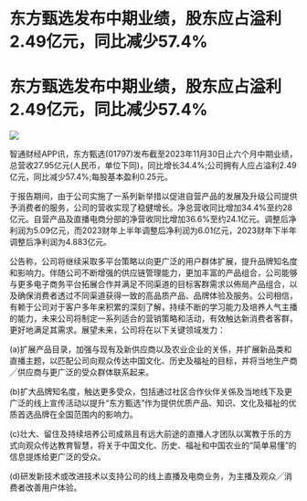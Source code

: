 # 东方甄选发布中期业绩，股东应占溢利2.49亿元，同比减少57.4%

# 东方甄选发布中期业绩，股东应占溢利2.49亿元，同比减少57.4%

![](https://inews.gtimg.com/om_bt/OuNnm1jH8xaurhByvWF66W4AAua6Nba9vh0-Yr7lkPJMgAA/1000)

智通财经APP讯，东方甄选(01797)发布截至2023年11月30日止六个月中期业绩，总营收27.95亿元(人民币，单位下同)，同比增长34.4%;公司拥有人应占溢利2.49亿元，同比减少57.4%;每股基本盈利0.25元。

于报告期间，由于公司实施了一系列新举措以促进自营产品的发展及升级公司提供予消费者的服务，公司的营收实现了稳健增长。净总营收同比增加34.4%至约28亿元。自营产品及直播电商分部的净营收同比增加36.6%至约24.1亿元。调整后净利润为5.09亿元，而2023财年上半年调整后净利润为6.01亿元，2023财年下半年调整后净利润为4.883亿元。

公告称，公司将继续采取多平台策略以向更广泛的用户群体扩展，提升品牌知名度和影响力。伴随公司不断增强的供应链管理能力，更加丰富的产品组合，公司能够与更多电子商务平台拓展合作并满足不同渠道的目标客群需求以佈局产品组合，以及确保消费者透过不同渠道获得一致的高品质产品、品牌体验及服务。公司相信，有赖于公司对于客户多年来积累的深刻了解，持续不断的学习能力及培养人气主播的能力，未来公司将制定一系列适合的营销策略和活动，有效触达新消费者客群，更好地满足其需求。展望未来，公司将在以下关键领域发力：

(a)扩展产品目录，加强与现有及新供应商以及农业企业的关係，并扩展新品类和直播主题，以匹配公司向观众传达中国文化、历史及福祉的目标，并将当地生产商╱供应商与更广泛的受众群体联系起来。

(b)扩大品牌知名度，触达更多受众，包括通过社区合作伙伴关係及当地线下及更广泛的线上宣传活动以提升“东方甄选”作为提供优质产品、知识、文化及福祉的优质首选品牌在全国范围内的影响力。

(c)壮大、留住及持续培养公司成熟且有远大前途的直播人才团队以寓教于乐的方式向观众传达教育智慧，将关于中国文化、历史、福祉和中国农业的“简单易懂”的信息提炼给更广泛的受众。

(d)研发新技术或改进技术以支持公司的线上直播及电商业务，为主播及观众╱消费者改善用户体验。

